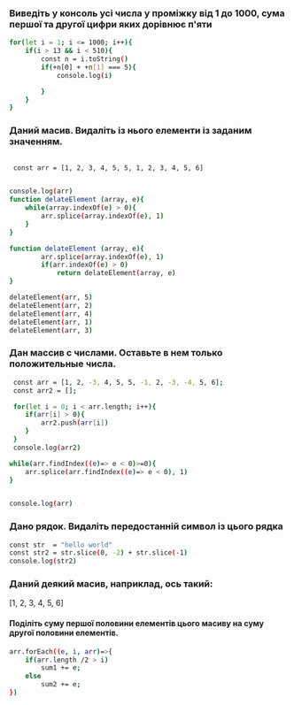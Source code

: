 ### Виведіть у консоль усі числа у проміжку від 1 до 1000, сума першої та другої цифри яких дорівнює п'яти

```sh
for(let i = 1; i <= 1000; i++){
    if(i > 13 && i < 510){
        const n = i.toString()
        if(+n[0] + +n[1] === 5){
            console.log(i)

        }
    }
}
```
### Даний масив. Видаліть із нього елементи із заданим значенням.
```sh

 const arr = [1, 2, 3, 4, 5, 5, 1, 2, 3, 4, 5, 6]


console.log(arr)
function delateElement (array, e){
    while(array.indexOf(e) > 0){
        arr.splice(array.indexOf(e), 1)
    }
}

function delateElement (array, e){
        arr.splice(array.indexOf(e), 1)
        if(arr.indexOf(e) > 0) 
            return delateElement(array, e)
}

delateElement(arr, 5)
delateElement(arr, 2)
delateElement(arr, 4)
delateElement(arr, 1)
delateElement(arr, 3)
```

### Дан массив с числами. Оставьте в нем только положительные числа.
```sh
 const arr = [1, 2, -3, 4, 5, 5, -1, 2, -3, -4, 5, 6];
 const arr2 = [];

 for(let i = 0; i < arr.length; i++){
    if(arr[i] > 0){
        arr2.push(arr[i])
    }
 }
 console.log(arr2)

while(arr.findIndex((e)=> e < 0)>=0){
    arr.splice(arr.findIndex((e)=> e < 0), 1)
}


console.log(arr)
```
### Дано рядок. Видаліть передостанній символ із цього рядка
```sh
const str  = "hello world"
const str2 = str.slice(0, -2) + str.slice(-1)
console.log(str2)
```
### Даний деякий масив, наприклад, ось такий:
[1, 2, 3, 4, 5, 6]
#### Поділіть суму першої половини елементів цього масиву на суму другої половини елементів.
```sh
arr.forEach((e, i, arr)=>{
    if(arr.length /2 > i)
        sum1 += e;
    else
        sum2 += e;
})
```

